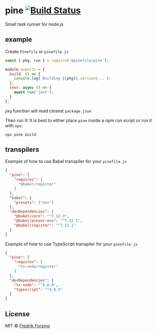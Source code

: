 # pine [![Build Status](https://github.com/pinefile/pine/workflows/build/badge.svg)](https://github.com/pinefile/pine/actions)

Small task runner for node.js

## example

Create `Pinefile` or `pinefile.js`

```js
const { pkg, run } = require('@pinefile/pine');

module.exports = {
  build: () => {
    console.log(`Building ${pkg().version}...`);
  },
  test: async () => {
    await run('jest');
  }
};
```

`pkg` function will read closest `package.json`

Then run it! It is best to either place `pine` inside a npm run script or run it with `npx`:

```
npx pine build
```

## transpilers

Example of how to use Babel transpiler for your `pinefile.js`

```json
{
  "pine": {
    "requires": [
      "@babel/register"
    ]
  },
  "babel": {
    "presets": ["env"]
  },
  "devDependencies": {
    "@babel/core": "^7.12.3",
    "@babel/preset-env": "^7.12.1",
    "@babel/register": "^7.12.1"
  }
}
```

Example of how to use TypeScript transpiler for your `pinefile.js`

```json
{
  "pine": {
    "requires": [
      "ts-node/register"
    ]
  },
  "devDependencies": {
    "ts-node": "^9.0.0",
    "typescript": "^4.0.5"
  }
}
```

## License

MIT © [Fredrik Forsmo](https://github.com/frozzare)
